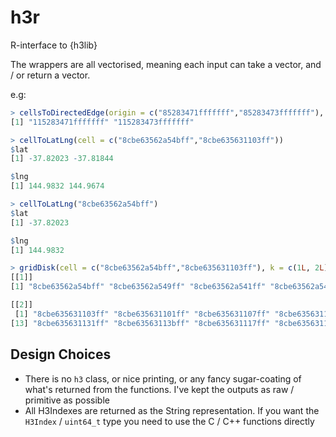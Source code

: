 # h3r
R-interface to {h3lib}

The wrappers are all vectorised, meaning each input can take a vector, and / or return a vector. 

e.g:

```r
> cellsToDirectedEdge(origin = c("85283471fffffff","85283473fffffff"), destination = c("85283475fffffff","85283477fffffff"))
[1] "115283471fffffff" "115283473fffffff"
```

```r
> cellToLatLng(cell = c("8cbe63562a54bff","8cbe635631103ff"))
$lat
[1] -37.82023 -37.81844

$lng
[1] 144.9832 144.9674
```

```r
> cellToLatLng("8cbe63562a54bff")
$lat
[1] -37.82023

$lng
[1] 144.9832
```

```r
> gridDisk(cell = c("8cbe63562a54bff","8cbe635631103ff"), k = c(1L, 2L))
[[1]]
[1] "8cbe63562a54bff" "8cbe63562a549ff" "8cbe63562a541ff" "8cbe63562a543ff" "8cbe63562a55dff" "8cbe63562a737ff" "8cbe63562a735ff"

[[2]]
 [1] "8cbe635631103ff" "8cbe635631101ff" "8cbe635631107ff" "8cbe635631139ff" "8cbe635631115ff" "8cbe63563111dff" "8cbe63563110bff" "8cbe635631109ff" "8cbe63563110dff" "8cbe635631105ff" "8cbe63563112bff" "8cbe63563113dff"
[13] "8cbe635631131ff" "8cbe63563113bff" "8cbe635631117ff" "8cbe635631111ff" "8cbe635631119ff" "8cbe635631157ff" "8cbe635631155ff"
```

## Design Choices
- There is no `h3` class, or nice printing, or any fancy sugar-coating of what's returned from the functions. I've kept the outputs as raw / primitive as possible
- All H3Indexes are returned as the String representation. If you want the `H3Index` / `uint64_t` type you need to use the C / C++ functions directly
